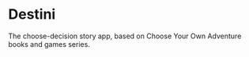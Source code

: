 # Destini

The choose-decision story app, based on Choose Your Own Adventure books and games series.

